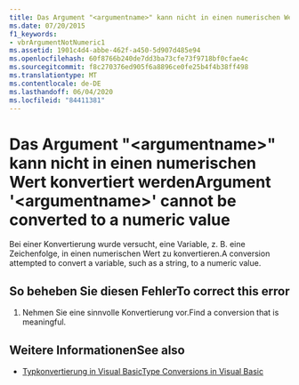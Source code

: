 ```yaml
---
title: Das Argument "<argumentname>" kann nicht in einen numerischen Wert konvertiert werden
ms.date: 07/20/2015
f1_keywords:
- vbrArgumentNotNumeric1
ms.assetid: 1901c4d4-abbe-462f-a450-5d907d485e94
ms.openlocfilehash: 60f8766b240de7dd3ba73cfe73f9718bf0cfae4c
ms.sourcegitcommit: f8c270376ed905f6a8896ce0fe25b4f4b38ff498
ms.translationtype: MT
ms.contentlocale: de-DE
ms.lasthandoff: 06/04/2020
ms.locfileid: "84411381"
---
```

# <a name="argument-argumentname-cannot-be-converted-to-a-numeric-value"></a><span data-ttu-id="6c4b8-102">Das Argument "\<argumentname>" kann nicht in einen numerischen Wert konvertiert werden</span><span class="sxs-lookup"><span data-stu-id="6c4b8-102">Argument '\<argumentname>' cannot be converted to a numeric value</span></span>
<span data-ttu-id="6c4b8-103">Bei einer Konvertierung wurde versucht, eine Variable, z. B. eine Zeichenfolge, in einen numerischen Wert zu konvertieren.</span><span class="sxs-lookup"><span data-stu-id="6c4b8-103">A conversion attempted to convert a variable, such as a string, to a numeric value.</span></span>  
  
## <a name="to-correct-this-error"></a><span data-ttu-id="6c4b8-104">So beheben Sie diesen Fehler</span><span class="sxs-lookup"><span data-stu-id="6c4b8-104">To correct this error</span></span>  
  
1. <span data-ttu-id="6c4b8-105">Nehmen Sie eine sinnvolle Konvertierung vor.</span><span class="sxs-lookup"><span data-stu-id="6c4b8-105">Find a conversion that is meaningful.</span></span>  
  
## <a name="see-also"></a><span data-ttu-id="6c4b8-106">Weitere Informationen</span><span class="sxs-lookup"><span data-stu-id="6c4b8-106">See also</span></span>

- [<span data-ttu-id="6c4b8-107">Typkonvertierung in Visual Basic</span><span class="sxs-lookup"><span data-stu-id="6c4b8-107">Type Conversions in Visual Basic</span></span>](../programming-guide/language-features/data-types/type-conversions.md)
